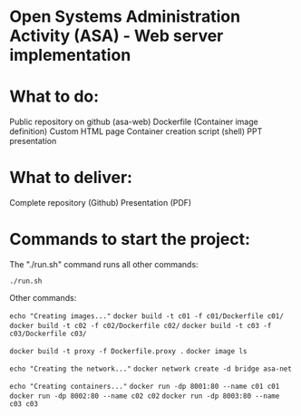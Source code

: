 # Open Systems Administration Activity (ASA) - Web server implementation

# What to do:

Public repository on github (asa-web)
Dockerfile (Container image definition)
Custom HTML page
Container creation script (shell)
PPT presentation

# What to deliver:

Complete repository (Github)
Presentation (PDF)

# Commands to start the project:

The "./run.sh" command runs all other commands:

```./run.sh```

Other commands:

```echo "Creating images..."```
```docker build -t c01 -f c01/Dockerfile c01/```
```docker build -t c02 -f c02/Dockerfile c02/```
```docker build -t c03 -f c03/Dockerfile c03/```

```docker build -t proxy -f Dockerfile.proxy .```
```docker image ls```

```echo "Creating the network..."```
```docker network create -d bridge asa-net```

```echo "Creating containers..."```
```docker run -dp 8001:80 --name c01 c01```
```docker run -dp 8002:80 --name c02 c02```
```docker run -dp 8003:80 --name c03 c03```
